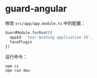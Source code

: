 # guard-angular

修改 `src/app/app.module.ts` 中的配置：

``` typescript
GuardModule.forRoot({
  appId: 'Your Authing application ID',
  facePlugin
})
```

运行命令：

``` shell
npm ci
npm run dev
```

